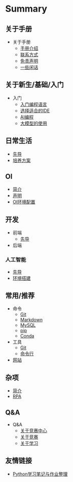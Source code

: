 # Summary

## 关于手册
* 关于手册
    * [手册介绍](/README.md)
    * [联系方式](/手册/联系方式.md)
    * [免责声明](/手册/免责声明.md)
    * [一些闲话](/手册/一些闲话.md)

## 关于新生/基础/入门
* 入门
    * [入门编程语言](/入门/快速入门编程语言.md)
    * [选择适合的IDE](/入门/选择IDE.md)
    * [AI编程](/入门/AI编程.md)
    * [大模型的使用](/入门/大模型.md)

## 日常生活
* [先导](/日常/README.md)
* [培养方案](/日常/培养方案.md)

## OI
* [简介](/OI/简介.md)
* [声明](/OI/声明.md)
* [OI环境配置](https://www.luogu.com.cn/article/3lxrdehh)

## 开发
* 前端
    * [先导](/开发/前端/先导.md)
* 后端

### 人工智能
* [先导](/AI/先导.md)
* [环境搭建](/AI/环境搭建.md)
<!-- * [框架](/AI/Framework.md) -->

## 常用/推荐
* 命令
    * [Git](/常用/命令/Git.md)
    * [Markdown](/常用/命令/Markdown.md)
    * [MySQL](/常用/命令/MySQL.md)
    * [pip](/常用/命令/pip.md)
    * [Conda](/常用/命令/Conda.md)
* 工具
    * [Git](/常用/工具/Git.md)
    * [命令行](/常用/工具/命令行.md)
* [网站](/常用/网站.md)

## 杂项
* [简介](/杂项/简介.md)
* [RPA](/杂项/RPA.md)

## Q&A
* Q&A
    * [关于竞赛中心](/QA/关于竞赛中心.md)
    * [关于竞赛](/QA/关于竞赛.md)
    * [关于学习](/QA/关于学习.md)

## 友情链接
* [Python学习笔记与作业整理](https://github.com/panda-lsy/Python-Learning-Notes-Homework)
